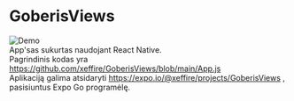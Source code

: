 # GoberisViews
![Demo](/demo.gif)    
App'sas sukurtas naudojant React Native.  
Pagrindinis kodas yra https://github.com/xeffire/GoberisViews/blob/main/App.js  
Aplikaciją galima atsidaryti https://expo.io/@xeffire/projects/GoberisViews , pasisiuntus Expo Go programėlę.
